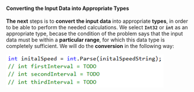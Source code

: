 #### Converting the Input Data into Appropriate Types

**The next** steps is to **convert the input data** into appropriate **types**, in order to be able to perform the needed calculations. We select **`Int32`** or **`int`** as an appropriate type, becase the condition of the problem says that the input data must be within a **particular range**, for which this data type is completely sufficient. We will do the **conversion** in the following way:

![](/assets/chapter-8-2-images/01.Distance-03.png)
